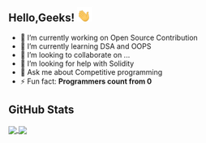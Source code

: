## Hello,Geeks! <img src="https://raw.githubusercontent.com/suvanbalu/suvanbalu/master/wave.gif" width="30px">

<!--
**suvanbalu/suvanbalu** is a ✨ _special_ ✨ repository because its `README.md` (this file) appears on your GitHub profile.
-->

- 🔭 I’m currently working on Open Source Contribution
- 🌱 I’m currently learning DSA and OOPS
- 👯 I’m looking to collaborate on ...
- 🤔 I’m looking for help with Solidity
- 💬 Ask me about Competitive programming 
- ⚡ Fun fact: **Programmers count from 0**

## GitHub Stats
<a href="https://github.com/suvanbalu/suvanbalu">
  <img align="center" src="https://github-readme-stats.vercel.app/api?username=suvanbalu&show_icons=true&hide=stars&bg_color=30,4568dc,b06ab3&title_color=fff&text_color=fff" />
</a>
<a href="https://github.com/suvanbalu/suvanbalu">
  <img align="center" src="https://github-readme-stats.vercel.app/api/top-langs/?username=suvanbalu&title_color=ffffff&text_color=c9cacc&icon_color=2bbc8a&bg_color=1d1f21&langs_count=3&bg_color=30,0ff1ce,904e95&title_color=fff&text_color=fff" />
</a>



